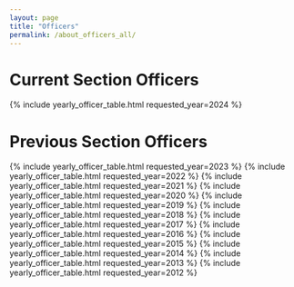 ```yaml
---
layout: page
title: "Officers"
permalink: /about_officers_all/
---
```


# Current Section Officers

{% include yearly_officer_table.html requested_year=2024 %}

# Previous Section Officers

{% include yearly_officer_table.html requested_year=2023 %}
{% include yearly_officer_table.html requested_year=2022 %}
{% include yearly_officer_table.html requested_year=2021 %}
{% include yearly_officer_table.html requested_year=2020 %}
{% include yearly_officer_table.html requested_year=2019 %}
{% include yearly_officer_table.html requested_year=2018 %}
{% include yearly_officer_table.html requested_year=2017 %}
{% include yearly_officer_table.html requested_year=2016 %}
{% include yearly_officer_table.html requested_year=2015 %}
{% include yearly_officer_table.html requested_year=2014 %}
{% include yearly_officer_table.html requested_year=2013 %}
{% include yearly_officer_table.html requested_year=2012 %}










